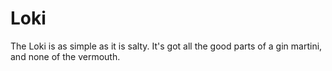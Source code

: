 # Loki

The Loki is as simple as it is salty.  It's got all the good parts of a gin martini, and none of the vermouth.  
